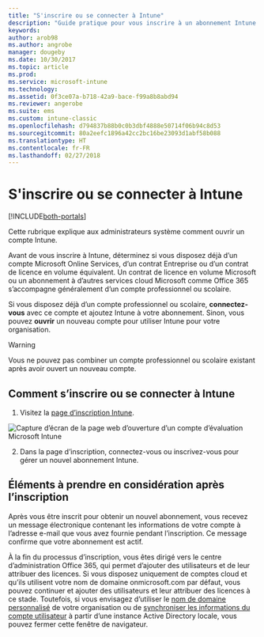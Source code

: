 ```yaml
---
title: "S'inscrire ou se connecter à Intune"
description: "Guide pratique pour vous inscrire à un abonnement Intune ou pour vous connecter et démarrer votre abonnement"
keywords: 
author: arob98
ms.author: angrobe
manager: dougeby
ms.date: 10/30/2017
ms.topic: article
ms.prod: 
ms.service: microsoft-intune
ms.technology: 
ms.assetid: 0f3ce07a-b718-42a9-bace-f99a8b8abd94
ms.reviewer: angerobe
ms.suite: ems
ms.custom: intune-classic
ms.openlocfilehash: d794837b88b0c0b3dbf4888e50714f06b94c8d53
ms.sourcegitcommit: 80a2eefc1896a42cc2bc16be23093d1abf58b088
ms.translationtype: HT
ms.contentlocale: fr-FR
ms.lasthandoff: 02/27/2018
---
```

# <a name="sign-up-or-sign-in-to-intune"></a>S'inscrire ou se connecter à Intune

[!INCLUDE[both-portals](./includes/note-for-both-portals.md)]

Cette rubrique explique aux administrateurs système comment ouvrir un compte Intune.

Avant de vous inscrire à Intune, déterminez si vous disposez déjà d’un compte Microsoft Online Services, d’un contrat Entreprise ou d’un contrat de licence en volume équivalent. Un contrat de licence en volume Microsoft ou un abonnement à d’autres services cloud Microsoft comme Office 365 s’accompagne généralement d’un compte professionnel ou scolaire.

Si vous disposez déjà d’un compte professionnel ou scolaire, **connectez-vous** avec ce compte et ajoutez Intune à votre abonnement. Sinon, vous pouvez **ouvrir** un nouveau compte pour utiliser Intune pour votre organisation.

>[!WARNING]
>Vous ne pouvez pas combiner un compte professionnel ou scolaire existant après avoir ouvert un nouveau compte.

## <a name="how-to-sign-up-or-sign-in-to-intune"></a>Comment s’inscrire ou se connecter à Intune

1.  Visitez la [page d’inscription Intune](https://portal.office.com/Signup/Signup.aspx?OfferId=40BE278A-DFD1-470a-9EF7-9F2596EA7FF9&dl=INTUNE_A&ali=1#0%20).

  ![Capture d’écran de la page web d’ouverture d’un compte d’évaluation Microsoft Intune](./media/account-sign-up-site.png)

2.  Dans la page d’inscription, connectez-vous ou inscrivez-vous pour gérer un nouvel abonnement Intune.

## <a name="post-sign-up-considerations"></a>Éléments à prendre en considération après l’inscription
Après vous être inscrit pour obtenir un nouvel abonnement, vous recevez un message électronique contenant les informations de votre compte à l’adresse e-mail que vous avez fournie pendant l’inscription. Ce message confirme que votre abonnement est actif.

À la fin du processus d’inscription, vous êtes dirigé vers le centre d’administration Office 365, qui permet d’ajouter des utilisateurs et de leur attribuer des licences. Si vous disposez uniquement de comptes cloud et qu’ils utilisent votre nom de domaine onmicrosoft.com par défaut, vous pouvez continuer et ajouter des utilisateurs et leur attribuer des licences à ce stade. Toutefois, si vous envisagez d’utiliser le [nom de domaine personnalisé](custom-domain-name-configure.md) de votre organisation ou de [synchroniser les informations du compte utilisateur](users-add.md#sync-active-directory-and-add-users-to-intune) à partir d’une instance Active Directory locale, vous pouvez fermer cette fenêtre de navigateur.

